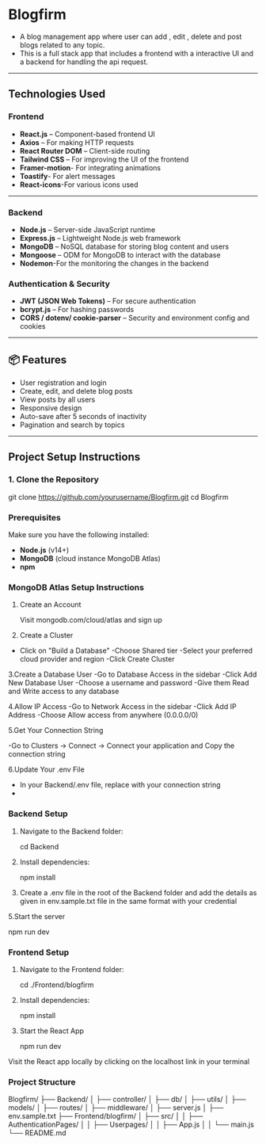 #  Blogfirm

- A blog management app where user can add , edit , delete and post blogs related to any topic. 
- This is a full stack app that includes a frontend with a interactive UI and a backend for handling the api request.

---

##  Technologies Used

### Frontend
- **React.js** – Component-based frontend UI
- **Axios** – For making HTTP requests
- **React Router DOM** – Client-side routing
- **Tailwind CSS** – For improving the UI of the frontend
- **Framer-motion**- For integrating animations
- **Toastify**- For alert messages
- **React-icons**-For various icons used

---

### Backend
- **Node.js** – Server-side JavaScript runtime
- **Express.js** – Lightweight Node.js web framework
- **MongoDB** – NoSQL database for storing blog content and users
- **Mongoose** – ODM for MongoDB to interact with the database
- **Nodemon**-For the monitoring the changes in the backend

### Authentication & Security
- **JWT (JSON Web Tokens)** – For secure authentication
- **bcrypt.js** – For hashing passwords
- **CORS / dotenv/ cookie-parser** – Security and environment config and cookies

---

## 📦 Features

- User registration and login
- Create, edit, and delete blog posts
- View posts by all users
- Responsive design
- Auto-save after 5 seconds of inactivity
- Pagination and search by topics

---

## Project Setup Instructions

### 1. Clone the Repository


git clone https://github.com/yourusername/Blogfirm.git
cd Blogfirm


### Prerequisites
Make sure you have the following installed:
- **Node.js** (v14+)
- **MongoDB** (cloud instance  MongoDB Atlas)
- **npm**

###  MongoDB Atlas Setup Instructions 

1. Create an Account
   
   Visit mongodb.com/cloud/atlas and sign up

2. Create a Cluster

  - Click on "Build a Database"
  -Choose Shared tier 
  -Select your preferred cloud provider and region
  -Click Create Cluster

3.Create a Database User
 -Go to Database Access in the sidebar
 -Click Add New Database User
 -Choose a username and password
 -Give them Read and Write access to any database

4.Allow IP Access
 -Go to Network Access in the sidebar
 -Click Add IP Address
 -Choose Allow access from anywhere (0.0.0.0/0)

 5.Get Your Connection String

  -Go to Clusters → Connect → Connect your application and Copy the connection string
  
 6.Update Your .env File

 - In your Backend/.env file, replace with your connection string
 - 

###  Backend Setup

1. Navigate to the Backend folder:
   
   cd Backend
2. Install dependencies:
   
   npm install
   
4. Create a .env file in the root of the Backend folder and add the details as given in env.sample.txt file in the same format with your credential
   
   
5.Start the server
 
   npm run dev  
   



 ### Frontend Setup

1. Navigate to the Frontend folder:
   
   cd ./Frontend/blogfirm
   
2. Install dependencies:
   
   npm install

3. Start the React App

   npm run dev

Visit the React app locally by clicking on the localhost link in your terminal

 ### Project Structure

Blogfirm/
├── Backend/
│   ├── controller/
│   ├── db/
│   ├── utils/
│   ├── models/
│   ├── routes/
│   ├── middleware/
│   ├── server.js
│   ├── env.sample.txt
├── Frontend/blogfirm/
│   ├── src/
│   │   ├── AuthenticationPages/
│   │   ├── Userpages/
│   │   ├── App.js
│   │   └── main.js
└── README.md





